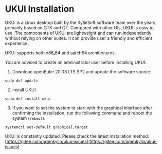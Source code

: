 # UKUI Installation
UKUI is a Linux desktop built by the KylinSoft software team over the years, primarily based on GTK and QT. Compared with other UIs, UKUI is easy to use. The components of UKUI are lightweight and can run independently without relying on other suites. It can provide user a friendly and efficient experience.

UKUI supports both x86_64 and aarch64 architectures.

You are advised to create an administrator user before installing UKUI.

1. Download openEuler 20.03 LTS SP2 and update the software source.
```
sudo dnf update
```
2. Install UKUI.
```
sudo dnf install ukui
```
3. If you want to set the system to start with the graphical interface after confirming the installation, run the following command and reboot the system (`reboot`).
```
systemctl set-default graphical.target
```
UKUI is constantly updated. Please check the latest installation method:
[https://gitee.com/openkylin/ukui-issues](https://gitee.com/openkylin/ukui-issues)
